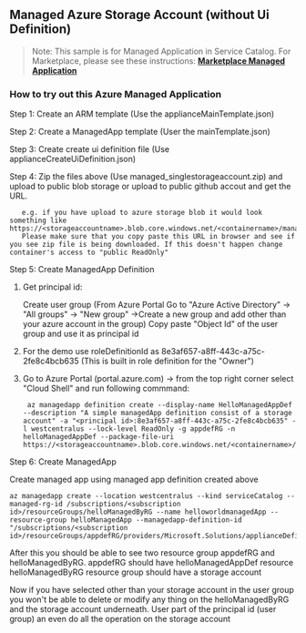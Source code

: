 ## Managed Azure Storage Account (without Ui Definition)

>Note: This sample is for Managed Application in Service Catalog. For Marketplace, please see these instructions:
[**Marketplace Managed Application**](/1-contribution-guide/marketplace.md#transitioning-to-marketplace)

### How to try out this Azure Managed Application

Step 1: Create an ARM template (Use the applianceMainTemplate.json)

Step 2: Create a ManagedApp template (User the mainTemplate.json)

Step 3: Create create ui definition file (Use applianceCreateUiDefinition.json)

Step 4: Zip the files above (Use managed_singlestorageaccount.zip) and upload to public blob storage or upload to public github accout and get the URL.

       e.g. if you have upload to azure storage blob it would look something like  https://<storageaccountname>.blob.core.windows.net/<containername>/managed_singlestorageaccount.zip)
	   Please make sure that you copy paste this URL in browser and see if you see zip file is being downloaded. If this doesn't happen change container's access to "public ReadOnly"

Step 5: Create ManagedApp Definition

1. Get principal id:

	Create user group (From Azure Portal Go to "Azure Active Directory" -> "All groups" -> "New group" ->Create a new group and add other than your azure account in the group)
	Copy paste "Object Id" of the user group and use it as principal id

2. For the demo use roleDefinitionId as 8e3af657-a8ff-443c-a75c-2fe8c4bcb635 (This is built in role definition for the "Owner")

3. Go to Azure Portal (portal.azure.com) -> from the top right corner select "Cloud Shell" and run following commmand:

		az managedapp definition create --display-name HelloManagedAppDef --description "A simple managedApp definition consist of a storage account" -a "<principal id>:8e3af657-a8ff-443c-a75c-2fe8c4bcb635" -l westcentralus --lock-level ReadOnly -g appdefRG -n helloManagedAppDef --package-file-uri https://<storageaccountname>.blob.core.windows.net/<containername>/managed_singlestorageaccount.zip

Step 6: Create ManagedApp

Create managed app using managed app definition created above

	az managedapp create --location westcentralus --kind serviceCatalog --managed-rg-id /subscriptions/<subscription id>/resourceGroups/helloManagedByRG --name helloworldmanagedApp --resource-group helloManagedApp --managedapp-definition-id  "/subscriptions/<subscription id>/resourceGroups/appdefRG/providers/Microsoft.Solutions/applianceDefinitions/helloManagedAppDef"

After this you should be able to see two resource group appdefRG and helloManagedByRG.
appdefRG should have helloManagedAppDef resource
helloManagedByRG resource group should have a storage account 

Now if you have selected other than your storage account in the user group you won't be able to delete or modify any thing on the helloManagedByRG and the storage account underneath. User part of the principal id (user group) an even do all the operation on the storage account